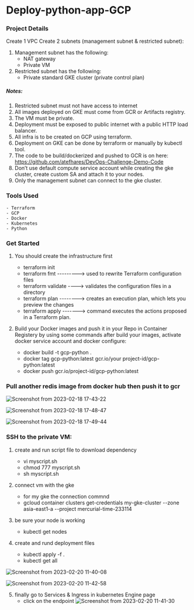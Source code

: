 # Deploy-python-app-GCP

### Project Details
Create 1 VPC
Create 2 subnets (management subnet & restricted subnet):
1. Management subnet has the following:
    - NAT gateway
    - Private VM
2. Restricted subnet has the following:
    - Private standard GKE cluster (private control plan)
##### Notes:
1. Restricted subnet must not have access to internet
2. All images deployed on GKE must come from GCR or Artifacts registry.
3. The VM must be private.
4. Deployment must be exposed to public internet with a public HTTP load balancer.
5. All infra is to be created on GCP using terraform.
6. Deployment on GKE can be done by terraform or manually by kubectl tool.
7. The code to be build/dockerized and pushed to GCR is on here:
https://github.com/atefhares/DevOps-Challenge-Demo-Code
8. Don’t use default compute service account while creating the gke cluster, create
custom SA and attach it to your nodes.
9. Only the management subnet can connect to the gke cluster.

### Tools Used
    - Terraform
    - GCP
    - Docker
    - Kubernetes
    - Python

### Get Started

1. You should create the infrastructure first
    - terraform init
    - terraform fmt ---------> used to rewrite Terraform configuration files
    - terraform validate ----> validates the configuration files in a directory
    - terraform plan --------> creates an execution plan, which lets you preview the changes 
    - terraform apply -------> command executes the actions proposed in a Terraform plan.
    

2. Build your Docker images and push it in your Repo in Container Registery by using some commands after build your images, activate docker service account and docker configure:
    - docker build -t gcp-python .
    - docker tag gcp-python:latest gcr.io/your project-id/gcp-python:latest
    - docker push gcr.io/project-id/gcp-python:latest
### Pull another redis image from docker hub then push it to gcr

![Screenshot from 2023-02-18 17-43-22](https://user-images.githubusercontent.com/68289149/220080785-9cb0e45a-9126-42ae-a129-8d3c28dd1a00.png)

![Screenshot from 2023-02-18 17-48-47](https://user-images.githubusercontent.com/68289149/220080795-74e2f9d5-072b-4d96-be04-12fd8abd1d5b.png)

![Screenshot from 2023-02-18 17-49-44](https://user-images.githubusercontent.com/68289149/220080823-2aa68e45-d198-446f-91ee-7b96d2ba900f.png)


### SSH to the private VM:

1. create and run script file to download dependency
    - vi myscript.sh
    - chmod 777 myscript.sh
    - sh myscript.sh

2. connect vm with the gke
    - for my gke the connection commnd
    -  gcloud container clusters get-credentials my-gke-cluster --zone asia-east1-a --project mercurial-time-233114

3. be sure your node is working
    - kubectl get nodes

4. create and rund deployment files
    - kubectl apply -f .
    - kubectl get all

![Screenshot from 2023-02-20 11-40-08](https://user-images.githubusercontent.com/68289149/220081085-effc24ef-ba9d-4162-9e30-d504d0e453fe.png)

![Screenshot from 2023-02-20 11-42-58](https://user-images.githubusercontent.com/68289149/220081110-78bba1ec-460b-4922-99c8-d302c1aba9c5.png)

5. finally go to Services & Ingress in kubernetes Engine page
    - click on the endpoint
![Screenshot from 2023-02-20 11-41-30](https://user-images.githubusercontent.com/68289149/220081201-681707d8-5faf-496b-84a7-cf7d768d4d97.png)


